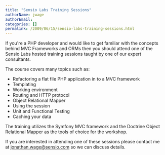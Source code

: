 ```yaml
---
title: "Sensio Labs Training Sessions"
authorName: jwage
authorEmail:
categories: []
permalink: /2009/06/15/sensio-labs-training-sessions.html
---
```

If you're a PHP developer and would like to get familiar with the
concepts behind MVC Frameworks and ORMs then you should attend one of
the Sensio Labs hosted training sessions taught by one of our expert
consultants.

The course covers many topics such as:

-   Refactoring a flat file PHP application in to a MVC framework
-   Templating
-   Working environment
-   Routing and HTTP protocol
-   Object Relational Mapper
-   Using the session
-   Unit and Functional Testing
-   Caching your data

The training utilizes the Symfony MVC framework and the Doctrine Object
Relational Mapper as the tools of choice for the workshop.

If you are interested in attending one of these sessions please contact
me at [jonathan.wage@sensio.com](mailto:jonathan.wage@sensio.com) so we
can discuss details.
